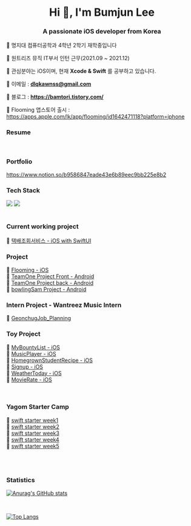 <h1 align="center">Hi 👋, I'm Bumjun Lee</h1>
<h3 align="center">A passionate iOS developer from Korea</h3>


 🌱 명지대 컴퓨터공학과 4학년 2학기 재학중입니다

 🌱 원트리즈 뮤직 IT부서 인턴 근무(2021.09 ~ 2021.12)

 🌱 관심분야는 iOS이며, 현재 **Xcode & Swift** 를 공부하고 있습니다.

 🌱 이메일 : **dlqkawnss@gmail.com**
 
 🌱 블로그 : **https://bamtori.tistory.com/**
 
 🌱 Flooming 앱스토어 출시 : https://apps.apple.com/lk/app/flooming/id1642471118?platform=iphone
<br>


### Resume


<br>

### Portfolio
https://www.notion.so/b9586847eade43e6b89eec9bb225e8b2
<br>

### Tech Stack 
<p align="left"> 
<img src="https://img.shields.io/badge/-Swift-%F05138?logo=Swift&logoColer=white"/>
<img src="https://img.shields.io/badge/-iOS-%23000000?logo=Apple&logoColor=white"/>

<br>
<br>

### Current working project
🔭 [택배조회서비스 - iOS with SwiftUI](https://github.com/Leebumju/PackageService)

### Project
🔭 [Flooming - iOS](https://github.com/Leebumju/Flooming-iOS)
 <br>
🔭 [TeamOne Project Front - Android](https://github.com/Leebumju/TeamOne-FrontEnd)
 <br>
🔭 [TeamOne Project back - Android](https://github.com/Leebumju/TeamOne-BackEnd)
 <br>
🔭 [bowlingSam Project - Android](https://github.com/Leebumju/testDB)
<br>
 
### Intern Project - Wantreez Music Intern

🔭 [GeonchugJob_Planning](https://github.com/Leebumju/GeonchugJob_Planning)
 <br>
 
### Toy Project
 
🔭 [MyBountyList - iOS](https://github.com/Leebumju/MyBountyList)
<br>
🔭 [MusicPlayer - iOS](https://github.com/Leebumju/MusicPlayer) 
<br>
🔭 [HomegrownStudentRecipe - iOS](https://github.com/Leebumju/HomegrownStudentRecipe) 
<br>
🔭 [Signup - iOS](https://github.com/Leebumju/SignUp) 
<br>
🔭 [WeatherToday - iOS](https://github.com/Leebumju/WeatherToday) 
<br>
🔭 [MovieRate - iOS](https://github.com/Leebumju/MovieRate) 
 
<br>
 
### Yagom Starter Camp
 
🔭 [swift starter week1](https://github.com/Leebumju/swift-starter-week1)
<br>
🔭 [swift starter week2](https://github.com/Leebumju/swift-starter-week2)
<br>
🔭 [swift starter week3](https://github.com/Leebumju/swift-starter-week3)
<br>
🔭 [swift starter week4](https://github.com/Leebumju/swift-starter-week4)
<br>
🔭 [swift starter week5](https://github.com/Leebumju/swift-starter-week5)



<br><br>
### Statistics

[![Anurag's GitHub stats](https://github-readme-stats.vercel.app/api?username=Leebumju)](https://github.com/anuraghazra/github-readme-stats)

<br>

[![Top Langs](https://github-readme-stats.vercel.app/api/top-langs/?username=Leebumju)](https://github.com/anuraghazra/github-readme-stats)



